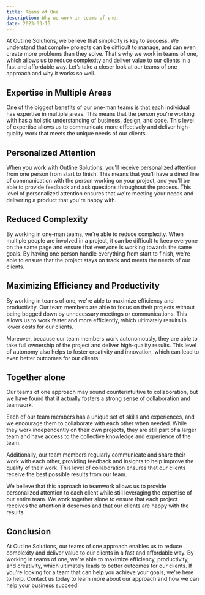 ```yaml
---
title: Teams of One
description: Why we work in teams of one.
date: 2023-03-15
---
```


At Outline Solutions, we believe that simplicity is key to success. We understand that complex projects can be difficult to manage, and can even create more problems than they solve. That's why we work in teams of one, which allows us to reduce complexity and deliver value to our clients in a fast and affordable way. Let’s take a closer look at our teams of one approach and why it works so well.

## Expertise in Multiple Areas

One of the biggest benefits of our one-man teams is that each individual has expertise in multiple areas. This means that the person you're working with has a holistic understanding of business, design, and code. This level of expertise allows us to communicate more effectively and deliver high-quality work that meets the unique needs of our clients.

## Personalized Attention

When you work with Outline Solutions, you'll receive personalized attention from one person from start to finish. This means that you'll have a direct line of communication with the person working on your project, and you'll be able to provide feedback and ask questions throughout the process. This level of personalized attention ensures that we're meeting your needs and delivering a product that you're happy with.

## Reduced Complexity

By working in one-man teams, we're able to reduce complexity. When multiple people are involved in a project, it can be difficult to keep everyone on the same page and ensure that everyone is working towards the same goals. By having one person handle everything from start to finish, we're able to ensure that the project stays on track and meets the needs of our clients.

## Maximizing Efficiency and Productivity

By working in teams of one, we're able to maximize efficiency and productivity. Our team members are able to focus on their projects without being bogged down by unnecessary meetings or communications. This allows us to work faster and more efficiently, which ultimately results in lower costs for our clients.

Moreover, because our team members work autonomously, they are able to take full ownership of the project and deliver high-quality results. This level of autonomy also helps to foster creativity and innovation, which can lead to even better outcomes for our clients.

## Together alone

Our teams of one approach may sound counterintuitive to collaboration, but we have found that it actually fosters a strong sense of collaboration and teamwork.

Each of our team members has a unique set of skills and experiences, and we encourage them to collaborate with each other when needed. While they work independently on their own projects, they are still part of a larger team and have access to the collective knowledge and experience of the team.

Additionally, our team members regularly communicate and share their work with each other, providing feedback and insights to help improve the quality of their work. This level of collaboration ensures that our clients receive the best possible results from our team.

We believe that this approach to teamwork allows us to provide personalized attention to each client while still leveraging the expertise of our entire team. We work together alone to ensure that each project receives the attention it deserves and that our clients are happy with the results.

## Conclusion

At Outline Solutions, our teams of one approach enables us to reduce complexity and deliver value to our clients in a fast and affordable way. By working in teams of one, we're able to maximize efficiency, productivity, and creativity, which ultimately leads to better outcomes for our clients. If you're looking for a team that can help you achieve your goals, we're here to help. Contact us today to learn more about our approach and how we can help your business succeed.
